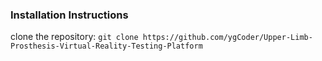 ### Installation Instructions

clone the repository:
``git clone https://github.com/ygCoder/Upper-Limb-Prosthesis-Virtual-Reality-Testing-Platform``

